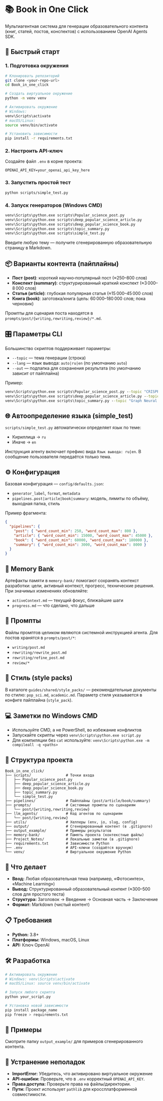 # 📚 Book in One Click

Мультиагентная система для генерации образовательного контента (книг, статей, постов, конспектов) с использованием OpenAI Agents SDK.

## 🚀 Быстрый старт

### 1. Подготовка окружения
```bash
# Клонировать репозиторий
git clone <your-repo-url>
cd Book_in_one_click

# Создать виртуальное окружение
python -m venv venv

# Активировать окружение
# Windows:
venv\Scripts\activate
# macOS/Linux:
source venv/bin/activate

# Установить зависимости
pip install -r requirements.txt
```

### 2. Настроить API‑ключ
Создайте файл `.env` в корне проекта:
```
OPENAI_API_KEY=your_openai_api_key_here
```

### 3. Запустить простой тест
```bash
python scripts/simple_test.py
```

### 4. Запуск генераторов (Windows CMD)
```bat
venv\Scripts\python.exe scripts\Popular_science_post.py
venv\Scripts\python.exe scripts\deep_popular_science_article.py
venv\Scripts\python.exe scripts\deep_popular_science_book.py
venv\Scripts\python.exe scripts\topic_summary.py
venv\Scripts\python.exe scripts\simple_test.py
```

Введите любую тему — получите сгенерированную образовательную страницу в Markdown.

## 📦 Варианты контента (пайплайны)

- **Пост (post)**: короткий научно‑популярный пост (≈250–800 слов)
- **Конспект (summary)**: структурированный краткий конспект (≈3 000–8 000 слов)
- **Статья (article)**: глубокая популярная статья (≈15 000–45 000 слов)
- **Книга (book)**: заготовка/книга (цель: 60 000–180 000 слов; пока черновик)

Промпты для сценария поста находятся в `prompts/post/{writing,rewriting,review}/*.md`.

## 🎛️ Параметры CLI

Большинство скриптов поддерживает параметры:

- `--topic` — тема генерации (строка)
- `--lang` — язык вывода: `auto|ru|en` (по умолчанию `auto`)
- `--out` — подпапка для сохранения результата (по умолчанию зависит от пайплайна)

Пример:
```bat
venv\Scripts\python.exe scripts\Popular_science_post.py --topic "CRISPR" --lang en
venv\Scripts\python.exe scripts\deep_popular_science_article.py --topic "Квантовые точки" --lang ru
venv\Scripts\python.exe scripts\topic_summary.py --topic "Graph Neural Networks" --lang auto
```

## 🌐 Автоопределение языка (simple_test)

`scripts/simple_test.py` автоматически определяет язык по теме:
- Кириллица → `ru`
- Иначе → `en`

Инструкция агенту включает префикс вида `Язык вывода: ru|en`. В сообщение пользователя передаётся только тема.

## ⚙️ Конфигурация

Базовая конфигурация — `config/defaults.json`:
- `generator_label`, `format`, `metadata`
- `pipelines.post|article|book|summary`: модель, лимиты по объёму, выходная папка, стиль

Пример фрагмента:
```json
{
  "pipelines": {
    "post": { "word_count_min": 250, "word_count_max": 800 },
    "article": { "word_count_min": 15000, "word_count_max": 45000 },
    "book": { "word_count_min": 60000, "word_count_max": 180000 },
    "summary": { "word_count_min": 3000, "word_count_max": 8000 }
  }
}
```

## 🧠 Memory Bank

Артефакты памяти в `memory-bank/` помогают сохранять контекст разработки: цели, активный контекст, прогресс, технические решения. При значимых изменениях обновляйте:
- `activeContext.md` — текущий фокус, ближайшие шаги
- `progress.md` — что сделано, что дальше

## 📝 Промпты

Файлы промптов целиком являются системной инструкцией агента. Для постов хранятся в `prompts/post/*`:
- `writing/post.md`
- `rewriting/rewrite_post.md`
- `rewriting/refine_post.md`
- `review/*`

## 🎨 Стиль (style packs)

В каталоге `guides/shared/style_packs/` — рекомендательные документы по стилю: `pop_sci.md`, `academic.md`. Параметр стиля указывается в конфиге пайплайна (`style_pack`).

## 💻 Заметки по Windows CMD

- Используйте CMD, а не PowerShell, во избежание конфликтов
- Запускайте скрипты через `venv\Scripts\python.exe script.py`
- Для компиляции без `cat` используйте: `venv\Scripts\python.exe -m compileall -q <paths>`

## 📁 Структура проекта

```
Book_in_one_click/
├── scripts/                # Точки входа
│   ├── Popular_science_post.py
│   ├── deep_popular_science_article.py
│   ├── deep_popular_science_book.py
│   ├── topic_summary.py
│   └── simple_test.py
├── pipelines/              # Пайплайны (post/article/book/summary)
├── prompts/                # Системные промпты по сценариям
│   └── post/{writing,rewriting,review}
├── llm_agents/             # Код агентов по сценариям
│   └── post/{writing,review}
├── utils/                  # Хелперы (env, io, slug, config)
├── output/                 # Сгенерированный контент (в .gitignore)
├── output_example/         # Примеры результатов
├── memory-bank/            # Память проекта (контекстные файлы)
├── Project_Notes/          # Локальные заметки (в .gitignore)
├── requirements.txt        # Зависимости Python
├── .env                    # API‑ключи (создаётся вручную)
└── venv/                   # Виртуальное окружение Python
```

## 🎯 Что делает

- **Ввод:** Любая образовательная тема (например, «Фотосинтез», «Machine Learning»)
- **Вывод:** Структурированный образовательный контент (≈300–500 слов для простого теста)
- **Структура:** Заголовок → Введение → Основная часть → Заключение
- **Формат:** Markdown (чистый контент)

## 📋 Требования

- **Python:** 3.8+
- **Платформы:** Windows, macOS, Linux
- **API:** Ключ OpenAI

## 🛠️ Разработка

```bash
# Активировать окружение
# Windows: venv\Scripts\activate
# macOS/Linux: source venv/bin/activate

# Запуск любого скрипта
python your_script.py

# Установка новой зависимости
pip install package_name
pip freeze > requirements.txt
```

## 📖 Примеры

Смотрите папку `output_example/` для примеров сгенерированного контента.

## 🚨 Устранение неполадок

- **ImportError:** Убедитесь, что активировано виртуальное окружение
- **API‑ошибки:** Проверьте, что в `.env` корректный `OPENAI_API_KEY`.
- **Права доступа:** Проверьте права на файлы/директории.
- **Пути:** Проект использует `pathlib` для кроссплатформенной совместимости.

 
 